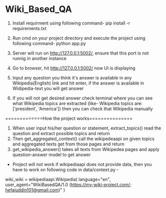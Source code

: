 # Wiki_Based_QA

1. Install requirment using following command-
pip install -r requirements.txt

3. Run cmd on your project directory and execute the project using following command-
python app.py

4. Server will run on http://127.0.0.1:5002/, ensure that this port is not runnig in another instance

5. Go to browser, hit http://127.0.0.1:5002/ now UI is displaying

6. Input any question you think it's answer is available in any Wikipedia(English) link and hit enter, if the answer is available in Widipedia-text you will get answer

7. If you will not get desired answer check terminal where you can see what Wikipedia topics are extracted (like- Wikipedia topics are: ['president', 'America']) then you can check that Wikipedia manually

=============How the project works===============
1. When user input his/her question or statement, extract_topics() read the question and extract possible topics and return
2. Then get_aggregated_context() call the wikipedeaapi on given topics and aggregated texts get from those pages and return
3. get_wikipedia_answer() takes all texts from Wikipedea pages and apply question-answer model to get answer

* Project will not work if wikipediaapi does not provide data, then you have to work on following code in data/context.py -

wiki_wiki = wikipediaapi.Wikipedia(
    language="en",
    user_agent="WikiBasedQA/1.0 (https://my-wiki-project.com/; hefajuddin101@gmail.com)"
)